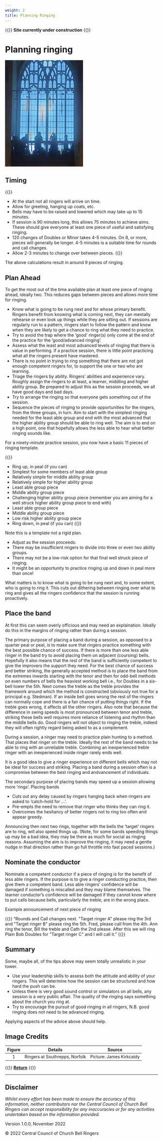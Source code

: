 ```yaml
---
weight: 2
title: Planning Ringing
---
```


{{<hint danger>}}
**Site currently under construction**
{{</hint>}}

# Planning ringing

![Ringers at Southrepps, Norfolk](southrepps.jpg)

## Timing

{{<hint info>}}
- At the start not all ringers will arrive on time.
- Allow for greeting, hanging up coats, etc.
- Bells may have to be raised and lowered which may take up to 15 minutes.
- If session is 90 minutes long, this allows 75 minutes to achieve aims. These should give everyone at least one piece of useful and satisfying ringing.
- 120 changes of Doubles or Minor takes 4-5 minutes. On 8, or more, pieces will generally be longer. 4-5 minutes is a suitable time for rounds and call changes.
- Allow 2-3 minutes to change over between pieces.
{{</hint>}}
           
The above calculations result in around 9 pieces of ringing.
           
## Plan Ahead

To get the most out of the time available plan at least one piece of ringing ahead, ideally two. This reduces gaps between pieces and allows more time for ringing. 
 
- Know what is going to be rung next and for whose primary benefit. Ringers benefit from knowing what is coming next, they can mentally rehearse or even look up things while they are sitting out. If sessions are regularly run to a pattern, ringers start to follow the pattern and know when they are likely to get a chance to ring what they need to practice.
- Try to avoid the trap where the ‘good’ ringer(s) only come at the end of the practice for the ‘good/advanced ringing’. 
- Assess what the least and most advanced levels of ringing that there is value in performing. If a practice session, there is little point practicing what all the ringers present have mastered. 
- There is no point in trying to ring something that there are not got enough competent ringers for, to support the one or two who are learning. 
- Triage the ringers by ability. Ringers' abilities and experience vary. Roughly assign the ringers to at least, a learner, middling and higher ability group. Be prepared to adjust this as the session proceeds, we all have good days and bad days.
- Try to arrange the ringing so that everyone gets something out of the session. 
- Sequence the pieces of ringing to provide opportunities for the ringers, from the three groups, in turn. Aim to start with the simplest ringing needed for the least able group and end with the most advanced that the higher ability group should be able to ring well. The aim is to end on a high point, one that hopefully allows the less able to hear what better ringing sounds like. 

For a ninety-minute practice session, you now have a basic 11 pieces of ringing template. 

{{<hint info>}}
- Ring up, in peal (if you can)
- Simplest for some members of least able group 
- Relatively simple for middle ability group 
- Relatively simple for higher ability group 
- Least able group piece 
- Middle ability group piece 
- Challenging higher ability group piece (remember you are aiming for a well struck higher ability group piece to end with) 
- Least able group piece 
- Middle ability group piece 
- Low risk higher ability group piece 
- Ring down, in peal (if you can)
{{</hint>}}
           
Note this is a template not a rigid plan. 
            
- Adjust as the session proceeds.
- There may be insufficient ringers to divide into three or even two ability groups.
- There may not be a low-risk option for that final well struck piece of ringing. 
- It might be an opportunity to practice ringing up and down in peal more than once! 

What matters is to know what is going to be rung next and, to some extent, who is going to ring it. This cuts out dithering between ringing over what to ring and gives all the ringers confidence that the session is running proactively.
 
## Place the band 

At first this can seem overly officious and may need an explaination. Ideally do this in the margins of ringing rather than during a session. 

The primary purpose of placing a band during a session, as opposed to a quarter peal or peal, is to make sure that ringers practice something with the best possible chance of success. If there is more than one less able ringer in the band try to avoid placing them on adjacent (coursing) bells. Hopefully it also means that the rest of the band is sufficiently competent to give the improvers the support they need. For the best chance of success and better striking, the generally accepted method is to place the band from the extremes inwards starting with the tenor and then for odd-bell methods on even numbers of bells the heaviest working bell i.e., for Doubles in a six-bell tower the 5th. Next comes the treble as the treble provides the framework around which the method is constructed (obviously not true for a principal e.g. Stedman). If an inside bell goes wrong the rest of the ringers can normally cope and there is a fair chance of putting things right. If the treble goes wrong, it affects all the other ringers. Also note that because the difference in swing speeds is most pronounced between tenor and treble, striking these bells well requires more reliance of listening and rhythm than the middle bells do. Good ringers will not object to ringing the treble, indeed they will often rightly regard being asked to as a complement. 

During a session, a ringer may need to practice plain hunting to a method. That places that ringer on the treble. Ideally the rest of the band needs to be able to ring with an unreliable treble. Combining an inexperienced treble ringer with an inexperienced inside ringer rarely ends well. 

It is a good idea to give a ringer experience on different bells which may not be ideal for success and striking. Placing a band during a session often is a compromise between the best ringing and andvancement of individuals. 

The secondary purpose of placing bands may speed up a session allowing more ‘rings’. Placing bands
- Cuts out any delay caused by ringers hanging back when ringers are asked to ‘catch-hold for …’.
- Pre-empts the need to remove that ringer who thinks they can ring it.
- Overcomes the hesitancy of better ringers not to ring too often and appear greedy. 
 
Announcing then next two rings, together with the bells the ‘target’ ringers are to ring, will also speed things up. (Note, for some bands speeding things up may be a bad idea, they may be there as much for social as ringing reasons. Assuming the aim is to improve the ringing, it may need a gentle nudge in that direction rather than go full throttle into fast paced sessions.) 

## Nominate the conductor 

Nominate a competent conductor if a piece of ringing is for the benefit of less able ringers. If the purpose is to give a ringer conducting practice, then give them a competent band. Less able ringers’ confidence will be damaged if something is miscalled and they may blame themselves. The learner conductor’s confidence will be damaged if they cannot know where to put calls because bells, particularly the treble, are in the wrong place. 

Example announcement of next piece of ringing 

{{<hint warning>}}
“Rounds and Call changes next. "Target ringer A" please ring the 3rd and "Target ringer B" please ring the 5th. Fred, please call from the 4th. Ann ring the tenor, Bill the treble and Cath the 2nd please. After this we will ring Plain Bob Doubles for "Target ringer C" and I will call it.” 
{{</hint>}}

## Summary 

Some, maybe all, of the tips above may seem totally unrealistic in your tower. 
- Use your leadership skills to assess both the attitude and ability of your ringers. This will determine how the session can be structured and how hard the push can be. 
- Unless there is very good sound control or simulators on all bells, any session is a very public affair. The quality of the ringing says something about the church you ring at. 
- Try to encourage the pursuit of good ringing in all ringers, N.B. good ringing does not need to be advanced ringing. 

Applying aspects of the advice above should help. 

## Image Credits

| Figure | Details | Source |
| :---: | --- | --- |
| 1 | Ringers at Southrepps, Norfolk | Picture: James Kirkcaldy |

{{<hint info>}}
**[Return](../090-buildingateam/)**
{{</hint>}}

----

## Disclaimer
 
*Whilst every effort has been made to ensure the accuracy of this information, neither contributors nor the Central Council of Church Bell Ringers can accept responsibility for any inaccuracies or for any activities undertaken based on the information provided.*

Version 1.0.0, November 2022

© 2022 Central Council of Church Bell Ringers
